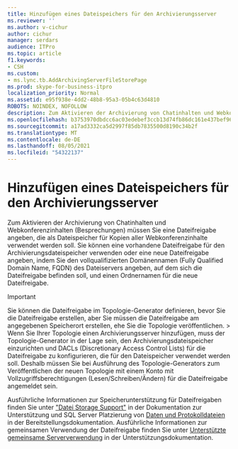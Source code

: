 ```yaml
---
title: Hinzufügen eines Dateispeichers für den Archivierungsserver
ms.reviewer: ''
ms.author: v-cichur
author: cichur
manager: serdars
audience: ITPro
ms.topic: article
f1.keywords:
- CSH
ms.custom:
- ms.lync.tb.AddArchivingServerFileStorePage
ms.prod: skype-for-business-itpro
localization_priority: Normal
ms.assetid: e95f938e-4dd2-48b8-95a3-05b4c63d4810
ROBOTS: NOINDEX, NOFOLLOW
description: Zum Aktivieren der Archivierung von Chatinhalten und Webkonferenzinhalten (Besprechungen) müssen Sie eine Dateifreigabe angeben, die als Dateispeicher für Kopien aller Webkonferenzinhalte verwendet werden soll. Sie können eine vorhandene Dateifreigabe für den Archivierungsdateispeicher verwenden oder eine neue Dateifreigabe angeben, indem Sie den vollqualifizierten Domänennamen (Fully Qualified Domain Name, FQDN) des Dateiservers angeben, auf dem sich die Dateifreigabe befinden soll, und einen Ordnernamen für die neue Dateifreigabe.
ms.openlocfilehash: b3753970dbdcc6ac03edebef3ccb13d74fb86dc161e437bef9646486c6ac7f08
ms.sourcegitcommit: a17ad3332ca5d2997f85db7835500d8190c34b2f
ms.translationtype: MT
ms.contentlocale: de-DE
ms.lasthandoff: 08/05/2021
ms.locfileid: "54322137"
---
```

# <a name="add-archiving-server-file-store"></a>Hinzufügen eines Dateispeichers für den Archivierungsserver

Zum Aktivieren der Archivierung von Chatinhalten und Webkonferenzinhalten (Besprechungen) müssen Sie eine Dateifreigabe angeben, die als Dateispeicher für Kopien aller Webkonferenzinhalte verwendet werden soll. Sie können eine vorhandene Dateifreigabe für den Archivierungsdateispeicher verwenden oder eine neue Dateifreigabe angeben, indem Sie den vollqualifizierten Domänennamen (Fully Qualified Domain Name, FQDN) des Dateiservers angeben, auf dem sich die Dateifreigabe befinden soll, und einen Ordnernamen für die neue Dateifreigabe.

> [!IMPORTANT]
> Sie können die Dateifreigabe im Topologie-Generator definieren, bevor Sie die Dateifreigabe erstellen, aber Sie müssen die Dateifreigabe am angegebenen Speicherort erstellen, ehe Sie die Topologie veröffentlichen. > Wenn Sie Ihrer Topologie einen Archivierungsserver hinzufügen, muss der Topologie-Generator in der Lage sein, den Archivierungsdateispeicher einzurichten und DACLs (Discretionary Access Control Lists) für die Dateifreigabe zu konfigurieren, die für den Dateispeicher verwendet werden soll. Deshalb müssen Sie bei Ausführung des Topologie-Generators zum Veröffentlichen der neuen Topologie mit einem Konto mit Vollzugriffsberechtigungen (Lesen/Schreiben/Ändern) für die Dateifreigabe angemeldet sein.

Ausführliche Informationen zur Speicherunterstützung für Dateifreigaben finden Sie unter ["Datei Storage Support"](/previous-versions/office/lync-server-2013/lync-server-2013-file-storage-support) in der Dokumentation zur Unterstützung und SQL Server Platzierung von [Daten und Protokolldateien](/previous-versions/office/lync-server-2013/lync-server-2013-sql-server-data-and-log-file-placement) in der Bereitstellungsdokumentation. Ausführliche Informationen zur gemeinsamen Verwendung der Dateifreigabe finden Sie unter [Unterstützte gemeinsame Serververwendung](/previous-versions/office/lync-server-2013/lync-server-2013-supported-server-collocation) in der Unterstützungsdokumentation.